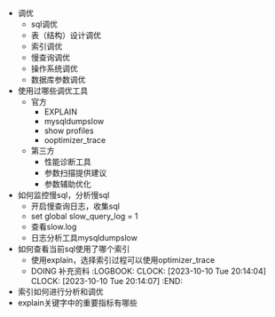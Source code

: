 - 调优
	- sql调优
	- 表（结构）设计调优
	- 索引调优
	- 慢查询调优
	- 操作系统调优
	- 数据库参数调优
- 使用过哪些调优工具
	- 官方
		- EXPLAIN
		- mysqldumpslow
		- show profiles
		- ooptimizer_trace
	- 第三方
		- 性能诊断工具
		- 参数扫描提供建议
		- 参数辅助优化
- 如何监控慢sql，分析慢sql
	- 开启慢查询日志，收集sql
	- set global slow_query_log = 1
	- 查看slow.log
	- 日志分析工具mysqldumpslow
- 如何查看当前sql使用了哪个索引
	- 使用explain，选择索引过程可以使用optimizer_trace
	- DOING 补充资料
	  :LOGBOOK:
	  CLOCK: [2023-10-10 Tue 20:14:04]
	  CLOCK: [2023-10-10 Tue 20:14:07]
	  :END:
- 索引如何进行分析和调优
- explain关键字中的重要指标有哪些
